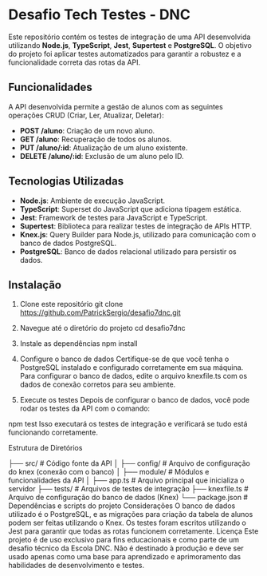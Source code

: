 
# Desafio Tech Testes - DNC

Este repositório contém os testes de integração de uma API desenvolvida utilizando **Node.js**, **TypeScript**, **Jest**, **Supertest** e **PostgreSQL**. O objetivo do projeto foi aplicar testes automatizados para garantir a robustez e a funcionalidade correta das rotas da API.

## Funcionalidades

A API desenvolvida permite a gestão de alunos com as seguintes operações CRUD (Criar, Ler, Atualizar, Deletar):

- **POST /aluno**: Criação de um novo aluno.
- **GET /aluno**: Recuperação de todos os alunos.
- **PUT /aluno/:id**: Atualização de um aluno existente.
- **DELETE /aluno/:id**: Exclusão de um aluno pelo ID.

## Tecnologias Utilizadas

- **Node.js**: Ambiente de execução JavaScript.
- **TypeScript**: Superset do JavaScript que adiciona tipagem estática.
- **Jest**: Framework de testes para JavaScript e TypeScript.
- **Supertest**: Biblioteca para realizar testes de integração de APIs HTTP.
- **Knex.js**: Query Builder para Node.js, utilizado para comunicação com o banco de dados PostgreSQL.
- **PostgreSQL**: Banco de dados relacional utilizado para persistir os dados.

## Instalação

 1. Clone este repositório
git clone https://github.com/PatrickSergio/desafio7dnc.git


2. Navegue até o diretório do projeto
cd desafio7dnc

4. Instale as dependências
npm install

4. Configure o banco de dados
Certifique-se de que você tenha o PostgreSQL instalado e configurado corretamente em sua máquina. Para configurar o banco de dados, edite o arquivo knexfile.ts com os dados de conexão corretos para seu ambiente.

5. Execute os testes
Depois de configurar o banco de dados, você pode rodar os testes da API com o comando:

npm test
Isso executará os testes de integração e verificará se tudo está funcionando corretamente.

Estrutura de Diretórios

├── src/                 # Código fonte da API
│   ├── config/          # Arquivo de configuração do knex (conexão com o banco)
│   ├── module/          # Módulos e funcionalidades da API
│   ├── app.ts           # Arquivo principal que inicializa o servidor
├── tests/               # Arquivos de testes de integração
├── knexfile.ts          # Arquivo de configuração do banco de dados (Knex)
└── package.json         # Dependências e scripts do projeto
Considerações
O banco de dados utilizado é o PostgreSQL, e as migrações para criação da tabela de alunos podem ser feitas utilizando o Knex.
Os testes foram escritos utilizando o Jest para garantir que todas as rotas funcionem corretamente.
Licença
Este projeto é de uso exclusivo para fins educacionais e como parte de um desafio técnico da Escola DNC. Não é destinado à produção e deve ser usado apenas como uma base para aprendizado e aprimoramento das habilidades de desenvolvimento e testes.
